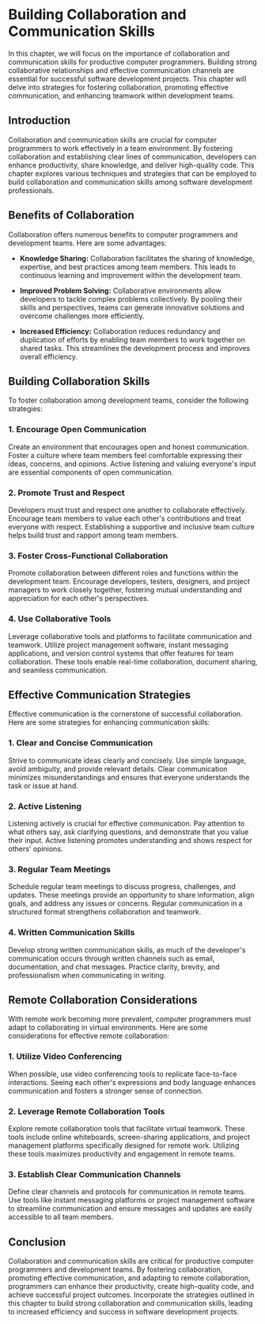 Building Collaboration and Communication Skills
========================================================

In this chapter, we will focus on the importance of collaboration and communication skills for productive computer programmers. Building strong collaborative relationships and effective communication channels are essential for successful software development projects. This chapter will delve into strategies for fostering collaboration, promoting effective communication, and enhancing teamwork within development teams.

Introduction
------------

Collaboration and communication skills are crucial for computer programmers to work effectively in a team environment. By fostering collaboration and establishing clear lines of communication, developers can enhance productivity, share knowledge, and deliver high-quality code. This chapter explores various techniques and strategies that can be employed to build collaboration and communication skills among software development professionals.

**Benefits of Collaboration**
-----------------------------

Collaboration offers numerous benefits to computer programmers and development teams. Here are some advantages:

* **Knowledge Sharing:** Collaboration facilitates the sharing of knowledge, expertise, and best practices among team members. This leads to continuous learning and improvement within the development team.

* **Improved Problem Solving:** Collaborative environments allow developers to tackle complex problems collectively. By pooling their skills and perspectives, teams can generate innovative solutions and overcome challenges more efficiently.

* **Increased Efficiency:** Collaboration reduces redundancy and duplication of efforts by enabling team members to work together on shared tasks. This streamlines the development process and improves overall efficiency.

**Building Collaboration Skills**
---------------------------------

To foster collaboration among development teams, consider the following strategies:

### **1. Encourage Open Communication**

Create an environment that encourages open and honest communication. Foster a culture where team members feel comfortable expressing their ideas, concerns, and opinions. Active listening and valuing everyone's input are essential components of open communication.

### **2. Promote Trust and Respect**

Developers must trust and respect one another to collaborate effectively. Encourage team members to value each other's contributions and treat everyone with respect. Establishing a supportive and inclusive team culture helps build trust and rapport among team members.

### **3. Foster Cross-Functional Collaboration**

Promote collaboration between different roles and functions within the development team. Encourage developers, testers, designers, and project managers to work closely together, fostering mutual understanding and appreciation for each other's perspectives.

### **4. Use Collaborative Tools**

Leverage collaborative tools and platforms to facilitate communication and teamwork. Utilize project management software, instant messaging applications, and version control systems that offer features for team collaboration. These tools enable real-time collaboration, document sharing, and seamless communication.

**Effective Communication Strategies**
--------------------------------------

Effective communication is the cornerstone of successful collaboration. Here are some strategies for enhancing communication skills:

### **1. Clear and Concise Communication**

Strive to communicate ideas clearly and concisely. Use simple language, avoid ambiguity, and provide relevant details. Clear communication minimizes misunderstandings and ensures that everyone understands the task or issue at hand.

### **2. Active Listening**

Listening actively is crucial for effective communication. Pay attention to what others say, ask clarifying questions, and demonstrate that you value their input. Active listening promotes understanding and shows respect for others' opinions.

### **3. Regular Team Meetings**

Schedule regular team meetings to discuss progress, challenges, and updates. These meetings provide an opportunity to share information, align goals, and address any issues or concerns. Regular communication in a structured format strengthens collaboration and teamwork.

### **4. Written Communication Skills**

Develop strong written communication skills, as much of the developer's communication occurs through written channels such as email, documentation, and chat messages. Practice clarity, brevity, and professionalism when communicating in writing.

**Remote Collaboration Considerations**
---------------------------------------

With remote work becoming more prevalent, computer programmers must adapt to collaborating in virtual environments. Here are some considerations for effective remote collaboration:

### **1. Utilize Video Conferencing**

When possible, use video conferencing tools to replicate face-to-face interactions. Seeing each other's expressions and body language enhances communication and fosters a stronger sense of connection.

### **2. Leverage Remote Collaboration Tools**

Explore remote collaboration tools that facilitate virtual teamwork. These tools include online whiteboards, screen-sharing applications, and project management platforms specifically designed for remote work. Utilizing these tools maximizes productivity and engagement in remote teams.

### **3. Establish Clear Communication Channels**

Define clear channels and protocols for communication in remote teams. Use tools like instant messaging platforms or project management software to streamline communication and ensure messages and updates are easily accessible to all team members.

Conclusion
----------

Collaboration and communication skills are critical for productive computer programmers and development teams. By fostering collaboration, promoting effective communication, and adapting to remote collaboration, programmers can enhance their productivity, create high-quality code, and achieve successful project outcomes. Incorporate the strategies outlined in this chapter to build strong collaboration and communication skills, leading to increased efficiency and success in software development projects.
